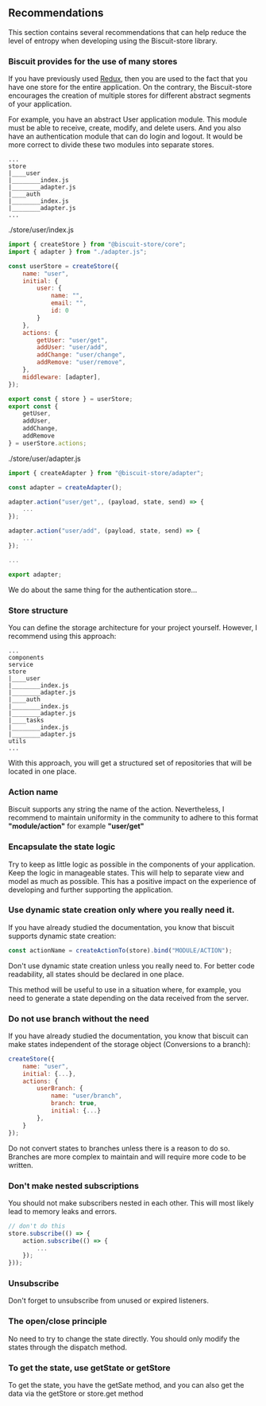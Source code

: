 ## Recommendations
This section contains several recommendations that can help reduce the level of entropy when developing using the Biscuit-store library.

### Biscuit provides for the use of many stores
If you have previously used [Redux](https://redux.js.org/), then you are used to the fact that you have one store for the entire application. On the contrary, the Biscuit-store encourages the creation of multiple stores for different abstract segments of your application.

For example, you have an abstract User application module. This module must be able to receive, create, modify, and delete users. And you also have an authentication module that can do login and logout. It would be more correct to divide these two modules into separate stores.

```
...
store
|____user
|________index.js
|________adapter.js
|____auth
|________index.js
|________adapter.js
...
```

./store/user/index.js
```javascript
import { createStore } from "@biscuit-store/core";
import { adapter } from "./adapter.js";

const userStore = createStore({
    name: "user",
    initial: { 
        user: {
            name: "",
            email: "",
            id: 0
        } 
    },
    actions: {
        getUser: "user/get",
        addUser: "user/add",
        addChange: "user/change",
        addRemove: "user/remove",
    }, 
    middleware: [adapter],
});

export const { store } = userStore;
export const { 
    getUser, 
    addUser, 
    addChange, 
    addRemove 
} = userStore.actions;
```
./store/user/adapter.js
``` javascript
import { createAdapter } from "@biscuit-store/adapter";

const adapter = createAdapter();

adapter.action("user/get",, (payload, state, send) => {
    ...
});

adapter.action("user/add", (payload, state, send) => {
    ...
});

...

export adapter;
```
We do about the same thing for the authentication store...

### Store structure
You can define the storage architecture for your project yourself. However, I recommend using this approach:

```
...
components
service
store
|____user
|________index.js
|________adapter.js
|____auth
|________index.js
|________adapter.js
|____tasks
|________index.js
|________adapter.js
utils
...
```
With this approach, you will get a structured set of repositories that will be located in one place.

### Action name
Biscuit supports any string the name of the action. Nevertheless, I recommend to maintain uniformity in the community to adhere to this format  **"module/action"** for example **"user/get"**

### Encapsulate the state logic
Try to keep as little logic as possible in the components of your application. Keep the logic in manageable states. This will help to separate view and model as much as possible. This has a positive impact on the experience of developing and further supporting the application.

### Use dynamic state creation only where you really need it.
If you have already studied the documentation, you know that biscuit supports dynamic state creation:
```javaScript
const actionName = createActionTo(store).bind("MODULE/ACTION");
```
Don't use dynamic state creation unless you really need to. For better code readability, all states should be declared in one place. 

This method will be useful to use in a situation where, for example, you need to generate a state depending on the data received from the server.

### Do not use branch without the need
If you have already studied the documentation, you know that biscuit can make states independent of the storage object (Conversions to a branch):
```javascript
createStore({
    name: "user",
    initial: {...},
    actions: {
        userBranch: {
            name: "user/branch",
            branch: true,
            initial: {...}
        },
    }
});
```
Do not convert states to branches unless there is a reason to do so. Branches are more complex to maintain and will require more code to be written.

### Don't make nested subscriptions
You should not make subscribers nested in each other. This will most likely lead to memory leaks and errors.
```javascript
// don't do this
store.subscribe(() => {
    action.subscribe(() => {
        ...
    });
}));
```
### Unsubscribe
Don't forget to unsubscribe from unused or expired listeners.

### The open/close principle
No need to try to change the state directly. You should only modify the states through the dispatch method.

### To get the state, use getState or getStore
To get the state, you have the getSate method, and you can also get the data via the getStore or store.get method
